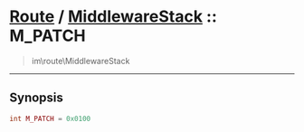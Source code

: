 # [Route](route.md) / [MiddlewareStack](route-MiddlewareStack.md) :: M_PATCH
 > im\route\MiddlewareStack
____

## Synopsis
```php
int M_PATCH = 0x0100
```
